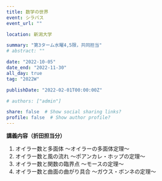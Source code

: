 ```yaml
---
title: 数学の世界
event: シラバス
event_url: ""

location: 新潟大学

summary: "第3ターム水曜4,5限，共同担当"
# abstract: ""

date: "2022-10-05"
date_end: "2022-11-30"
all_day: true
tag: "2022W"

publishDate: "2022-02-01T00:00:00Z"

# authors: ["admin"]

share: false  # Show social sharing links?
profile: false  # Show author profile?
---
```

**講義内容（折田担当分）**

1. オイラー数と多面体 ～オイラーの多面体定理～
2. オイラー数と風の流れ ～ポアンカレ・ホップの定理～
3. オイラー数と関数の臨界点 ～モースの定理～
4. オイラー数と曲面の曲がり具合 ～ガウス・ボンネの定理～
